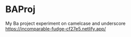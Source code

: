 # BAProj
My Ba project experiment on camelcase and underscore
https://incomparable-fudge-cf27e5.netlify.app/
